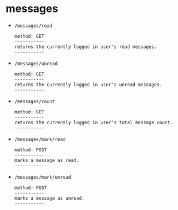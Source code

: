 # messages

- `/messages/read`
	```
	method: GET
	-----------
	returns the currently logged in user's read messages.
	-----------
	```

- `/messages/unread`
	```
	method: GET
	-----------
	returns the currently logged in user's unread messages.
	-----------
	```

- `/messages/count`
	```
	method: GET
	-----------
	returns the currently logged in user's total message count.
	-----------
	```

- `/messages/mark/read`
	```
	method: POST
	-----------	
	marks a message as read.
	-----------
	```

- `/messages/mark/unread`
	```
	method: POST
	-----------
	marks a message as unread.
	-----------
	```